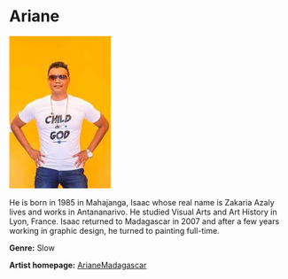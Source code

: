 # Ariane

![ariane alone](ariane.JPG)

He is born in 1985 in Mahajanga, Isaac whose real name is Zakaria Azaly lives and works in Antananarivo. He studied Visual Arts and Art History in Lyon, France. Isaac returned to Madagascar in 2007 and after a few years working in graphic design, he turned to painting full-time.

**Genre:** Slow

**Artist homepage:** [ArianeMadagascar](https://web.facebook.com/Ariane-Madagascar-562395253812720/?_rdc=1&_rdr)
